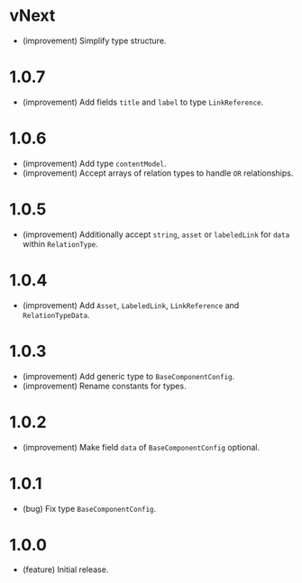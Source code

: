 vNext
=====

*  (improvement) Simplify type structure.


1.0.7
=====

*  (improvement) Add fields `title` and `label` to type `LinkReference`.


1.0.6
=====

*  (improvement) Add type `contentModel`.
*  (improvement) Accept arrays of relation types to handle `OR` relationships.


1.0.5
=====

*  (improvement) Additionally accept `string`, `asset` or `labeledLink` for `data` within `RelationType`.


1.0.4
=====

*  (improvement) Add `Asset`, `LabeledLink`, `LinkReference` and `RelationTypeData`.


1.0.3
=====

*   (improvement) Add generic type to `BaseComponentConfig`.
*   (improvement) Rename constants for types.


1.0.2
=====

*   (improvement) Make field `data` of `BaseComponentConfig` optional.


1.0.1
=====

*   (bug) Fix type `BaseComponentConfig`.


1.0.0
=====

*   (feature) Initial release.
